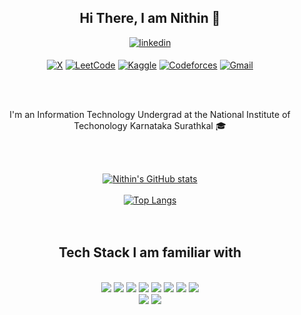<div align="center">
<h2> Hi There, I am Nithin  👋</h2>
<a href="https://www.linkedin.com/in/nithin1729s/" target="_blank">
<img src=https://img.shields.io/badge/linkedin-%2300acee.svg?color=405DE6&style=for-the-badge&logo=linkedin&logoColor=white alt=linkedin style="margin-bottom: 5px;" />
</a>

[![X](https://img.shields.io/badge/X-%23000000.svg?style=for-the-badge&logo=X&logoColor=white)](https://x.com/Nithin1729S)
[![LeetCode](https://img.shields.io/badge/LeetCode-000000?style=for-the-badge&logo=LeetCode&logoColor=#d16c06)](https://leetcode.com/u/sureshnithin1729/)
[![Kaggle](https://img.shields.io/badge/Kaggle-035a7d?style=for-the-badge&logo=kaggle&logoColor=white)](https://www.kaggle.com/nithin1729s)
[![Codeforces](https://img.shields.io/badge/Codeforces-445f9d?style=for-the-badge&logo=Codeforces&logoColor=white)](https://codeforces.com/profile/sureshnithin1729)
[![Gmail](https://img.shields.io/badge/Gmail-D14836?style=for-the-badge&logo=gmail&logoColor=white)](mailto:sureshnithin1729@gmail.com)


<br />

<br />

I'm an Information Technology Undergrad at the National Institute of Techonology Karnataka Surathkal 🎓
<br />



<br />

<br />

[![Nithin's GitHub stats](https://github-readme-stats.vercel.app/api?username=nithin1729s&show_icons=true&theme=dracula&count_private=true)](https://github.com/nithin1729s/github-readme-stats)
<br />
<br />
[![Top Langs](https://github-readme-stats.vercel.app/api/top-langs/?username=nithin1729s&layout=compact&show_icons=true&theme=dracula)](https://github.com/nithin1729s/github-readme-stats)
<br />
<br />
<br />

</div>

<div align="center">

## Tech Stack I am familiar with

<br />
<img src="https://img.icons8.com/color/48/null/c-plus-plus-logo.png"/>
<img src="https://img.icons8.com/color/48/null/python--v1.png"/>
<img src="https://img.icons8.com/color/48/null/java-coffee-cup-logo--v1.png"/>
<img src="https://img.icons8.com/color/48/null/javascript--v1.png"/>
<!--<img src="https://img.icons8.com/external-tal-revivo-color-tal-revivo/48/null/external-rust-is-a-multi-paradigm-system-programming-language-logo-color-tal-revivo.png"/>-->
<img src="https://img.icons8.com/color/48/null/react-native.png"/>
<img src="https://img.icons8.com/fluency/48/null/node-js.png"/>
<img src="https://img.icons8.com/fluency/48/null/express-js.png"/>
<img src="https://img.icons8.com/external-tal-revivo-color-tal-revivo/48/null/external-mongodb-a-cross-platform-document-oriented-database-program-logo-color-tal-revivo.png"/>
<br>
<img src="https://img.icons8.com/color/48/null/tailwindcss.png"/>
<img src="https://img.icons8.com/color/48/null/bootstrap.png"/>
<!--<img src="https://img.icons8.com/color/48/null/sass.png"/>-->
<!--<img src="https://img.icons8.com/color/48/null/figma--v1.png"/>-->
<!--<img src="https://img.icons8.com/external-tal-revivo-color-tal-revivo/48/null/external-postman-is-the-only-complete-api-development-environment-logo-color-tal-revivo.png"/>-->
<!--<img src="https://img.icons8.com/external-tal-revivo-shadow-tal-revivo/48/null/external-d3js-a-javascript-library-for-producing-dynamic-interactive-data-visualizations-in-web-browsers-logo-shadow-tal-revivo.png"/>-->
<!--<img src="https://upload.wikimedia.org/wikipedia/commons/thumb/c/c6/P5.js_icon.svg/2048px-P5.js_icon.svg.png" width="48"/>-->
<!--<img src="https://img.icons8.com/color/48/null/typescript.png"/>-->
</div>
